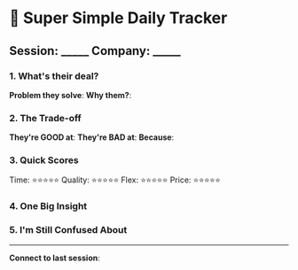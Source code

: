 # 🚀 Super Simple Daily Tracker

## Session: _____ Company: _____

### 1. What's their deal?
**Problem they solve**: 
**Why them?**: 

### 2. The Trade-off
**They're GOOD at**: 
**They're BAD at**: 
**Because**: 

### 3. Quick Scores
Time: ⭐⭐⭐⭐⭐ 
Quality: ⭐⭐⭐⭐⭐ 
Flex: ⭐⭐⭐⭐⭐ 
Price: ⭐⭐⭐⭐⭐ 

### 4. One Big Insight
> 

### 5. I'm Still Confused About
> 

---
**Connect to last session**: 